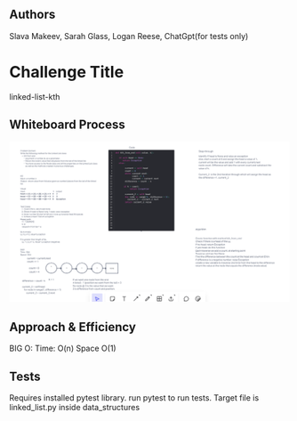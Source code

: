 ## Authors
Slava Makeev, Sarah Glass, Logan Reese, ChatGpt(for tests only)

# Challenge Title
linked-list-kth

## Whiteboard Process
![linked-list-kth](./whiteboard.png)

## Approach & Efficiency
BIG O:
Time: O(n)
Space O(1)

## Tests

Requires installed pytest library.
run pytest <filepath> to run tests. Target file is linked_list.py inside data_structures
